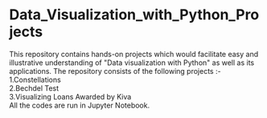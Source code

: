 # Data_Visualization_with_Python_Projects
This repository contains hands-on projects which would facilitate easy and illustrative understanding of "Data visualization with Python" as well as its applications. The repository consists of the following projects :-  <br>1.Constellations<br>2.Bechdel Test<br>3.Visualizing Loans Awarded by Kiva <br>All the codes are run in Jupyter Notebook.
